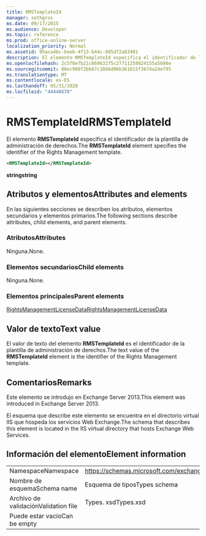 ```yaml
---
title: RMSTemplateId
manager: sethgros
ms.date: 09/17/2015
ms.audience: Developer
ms.topic: reference
ms.prod: office-online-server
localization_priority: Normal
ms.assetid: 95aca4bc-beeb-4f13-b44c-885d72a83491
description: El elemento RMSTemplateId especifica el identificador de la plantilla de administración de derechos.
ms.openlocfilehash: 2c5f0e7b21c66963275c27711258824155a5698e
ms.sourcegitcommit: 88ec988f2bb67c1866d06b361615f3674a24e795
ms.translationtype: MT
ms.contentlocale: es-ES
ms.lasthandoff: 05/31/2020
ms.locfileid: "44448670"
---
```

# <a name="rmstemplateid"></a><span data-ttu-id="b6ff6-103">RMSTemplateId</span><span class="sxs-lookup"><span data-stu-id="b6ff6-103">RMSTemplateId</span></span>

<span data-ttu-id="b6ff6-104">El elemento **RMSTemplateId** especifica el identificador de la plantilla de administración de derechos.</span><span class="sxs-lookup"><span data-stu-id="b6ff6-104">The **RMSTemplateId** element specifies the identifier of the Rights Management template.</span></span> 
  
```XML
<RMSTemplateId></RMSTemplateId>
```

 <span data-ttu-id="b6ff6-105">**string**</span><span class="sxs-lookup"><span data-stu-id="b6ff6-105">**string**</span></span>
## <a name="attributes-and-elements"></a><span data-ttu-id="b6ff6-106">Atributos y elementos</span><span class="sxs-lookup"><span data-stu-id="b6ff6-106">Attributes and elements</span></span>

<span data-ttu-id="b6ff6-107">En las siguientes secciones se describen los atributos, elementos secundarios y elementos primarios.</span><span class="sxs-lookup"><span data-stu-id="b6ff6-107">The following sections describe attributes, child elements, and parent elements.</span></span>
  
### <a name="attributes"></a><span data-ttu-id="b6ff6-108">Atributos</span><span class="sxs-lookup"><span data-stu-id="b6ff6-108">Attributes</span></span>

<span data-ttu-id="b6ff6-109">Ninguna.</span><span class="sxs-lookup"><span data-stu-id="b6ff6-109">None.</span></span>
  
### <a name="child-elements"></a><span data-ttu-id="b6ff6-110">Elementos secundarios</span><span class="sxs-lookup"><span data-stu-id="b6ff6-110">Child elements</span></span>

<span data-ttu-id="b6ff6-111">Ninguna.</span><span class="sxs-lookup"><span data-stu-id="b6ff6-111">None.</span></span>
  
### <a name="parent-elements"></a><span data-ttu-id="b6ff6-112">Elementos principales</span><span class="sxs-lookup"><span data-stu-id="b6ff6-112">Parent elements</span></span>

[<span data-ttu-id="b6ff6-113">RightsManagementLicenseData</span><span class="sxs-lookup"><span data-stu-id="b6ff6-113">RightsManagementLicenseData</span></span>](rightsmanagementlicensedata.md)
  
## <a name="text-value"></a><span data-ttu-id="b6ff6-114">Valor de texto</span><span class="sxs-lookup"><span data-stu-id="b6ff6-114">Text value</span></span>

<span data-ttu-id="b6ff6-115">El valor de texto del elemento **RMSTemplateId** es el identificador de la plantilla de administración de derechos.</span><span class="sxs-lookup"><span data-stu-id="b6ff6-115">The text value of the **RMSTemplateId** element is the identifier of the Rights Management template.</span></span> 
  
## <a name="remarks"></a><span data-ttu-id="b6ff6-116">Comentarios</span><span class="sxs-lookup"><span data-stu-id="b6ff6-116">Remarks</span></span>

<span data-ttu-id="b6ff6-117">Este elemento se introdujo en Exchange Server 2013.</span><span class="sxs-lookup"><span data-stu-id="b6ff6-117">This element was introduced in Exchange Server 2013.</span></span>
  
<span data-ttu-id="b6ff6-118">El esquema que describe este elemento se encuentra en el directorio virtual IIS que hospeda los servicios Web Exchange.</span><span class="sxs-lookup"><span data-stu-id="b6ff6-118">The schema that describes this element is located in the IIS virtual directory that hosts Exchange Web Services.</span></span>
  
## <a name="element-information"></a><span data-ttu-id="b6ff6-119">Información del elemento</span><span class="sxs-lookup"><span data-stu-id="b6ff6-119">Element information</span></span>

|||
|:-----|:-----|
|<span data-ttu-id="b6ff6-120">Namespace</span><span class="sxs-lookup"><span data-stu-id="b6ff6-120">Namespace</span></span>  <br/> |https://schemas.microsoft.com/exchange/services/2006/types  <br/> |
|<span data-ttu-id="b6ff6-121">Nombre de esquema</span><span class="sxs-lookup"><span data-stu-id="b6ff6-121">Schema name</span></span>  <br/> |<span data-ttu-id="b6ff6-122">Esquema de tipos</span><span class="sxs-lookup"><span data-stu-id="b6ff6-122">Types schema</span></span>  <br/> |
|<span data-ttu-id="b6ff6-123">Archivo de validación</span><span class="sxs-lookup"><span data-stu-id="b6ff6-123">Validation file</span></span>  <br/> |<span data-ttu-id="b6ff6-124">Types. xsd</span><span class="sxs-lookup"><span data-stu-id="b6ff6-124">Types.xsd</span></span>  <br/> |
|<span data-ttu-id="b6ff6-125">Puede estar vacío</span><span class="sxs-lookup"><span data-stu-id="b6ff6-125">Can be empty</span></span>  <br/> ||
   


